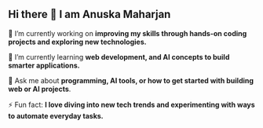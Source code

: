 ## Hi there 👋 I am Anuska Maharjan

🔭 I’m currently working on **improving my skills through hands-on coding projects and exploring new technologies.**

🌱 I’m currently learning **web development, and AI concepts to build smarter applications.**

💬 Ask me about **programming, AI tools, or how to get started with building web or AI projects**.

⚡ Fun fact: **I love diving into new tech trends and experimenting with ways to automate everyday tasks.**


<!--
**anuskamhzn/anuskamhzn** is a ✨ _special_ ✨ repository because its `README.md` (this file) appears on your GitHub profile.

Here are some ideas to get you started:

- 🔭 I’m currently working on ...
- 🌱 I’m currently learning ...
- 👯 I’m looking to collaborate on ...
- 🤔 I’m looking for help with ...
- 💬 Ask me about ...
- 📫 How to reach me: ...
- 😄 Pronouns: ...
- ⚡ Fun fact: ...
-->
